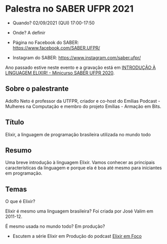 # Palestra no SABER UFPR 2021

- Quando? 02/09/2021 (QUI) 17:00-17:50
- Onde? A definir

- Página no Facebook do SABER: https://www.facebook.com/SABER.UFPR/
- Instagram do SABER: https://www.instagram.com/saber.ufpr/

Ano passado estive neste evento e a gravação está em [INTRODUÇÃO À LINGUAGEM ELIXIR! - Minicurso SABER UFPR 2020](https://youtu.be/0P941Wc8Vmo).

## Sobre o palestrante

Adolfo Neto é professor da UTFPR, criador e co-host do Emílias Podcast - Mulheres na Computação e membro do projeto Emílias - Armação em Bits.

## Título

Elixir, a linguagem de programação brasileira utilizada no mundo todo

## Resumo

Uma breve introdução à linguagem Elixir. Vamos conhecer as principais características da linguagem e porque ela é boa até mesmo para iniciantes em programação. 


## Temas

O que é Elixir?

Elixir é mesmo uma linguagem brasileira? Foi criada por José Valim em 2011-12.

É mesmo usada no mundo todo? Em produção? 
- Escutem a série Elixir em Produção do podcast [Elixir em Foco](https://anchor.fm/elixiremfoco/)







